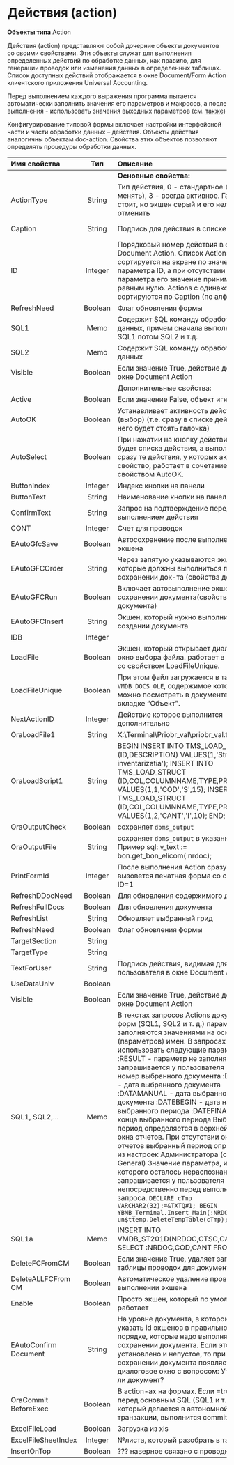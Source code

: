 # Действия \(action\)

**Объекты типа** Action

Действия \(action\) представляют собой дочерние объекты документов со своими свойствами. Эти объекты служат для выполнения определенных действий по обработке данных, как правило, для генерации проводок или изменения данных в определенных таблицах. Список доступных действий отображается в окне Document/Form Action клиентского приложения Universal Accounting.

Перед выполнением каждого выражения программа пытается автоматически заполнить значения его параметров и макросов, а после выполнения - использовать значения выходных параметров \(см. [также](https://bsoft.gitbook.io/wiki/razrabotka/obekty-oracle/parametry-i-makrosy-sql-zaprosov)\)

Конфигурирование типовой формы включает настройки интерфейсной части и части обработки данных – действия. Объекты действия аналогичны объектам doc-action. Свойства этих объектов позволяют определять процедуры обработки данных.

| **Имя свойства** | **Тип** | **Описание** | **Значение для примера** |
| :--- | :---: | :--- | :--- |
|  |  | **Основные свойства:** |  |
| ActionType | String | Тип действия,   0 - стандартное \(можно менять\),    3 - всегда активное.   Галочка стоит, но экшен серый   и его нельзя отменить | 0 |
| Caption | String | Подпись для действия в списке действий | Просто действие \(со всеми параметрами\) |
| ID | Integer | Порядковый номер действия в окне   Document Action.  Список Actions формы   сортируется на экране по значению   параметра ID, а при отсутствии этого   параметра его значение принимается   равным нулю. Actions с одинаковым ID   сортируются по Caption \(по алфавиту\) | 1 |
| RefreshNeed | Boolean | Флаг обновления формы | false |
| SQL1 | Memo | Содержит SQL команду обработки данных,   причем сначала выполниться SQL1 потом SQL2 и т.д. |  |
| SQL2 | Memo | Содержит SQL команду обработки данных |  |
| Visible | Boolean | Если значение True, действие доступно в   окне Document Action | true |
|  |  | Дополнительные свойства: |  |
| Active | Boolean | Если значение False, объект игнорируется | true |
| AutoOK | Boolean | Устанавливает активность действия \(выбор\)   \(т.е. сразу в списке действий, у него   будет стоять галочка\) | true |
| AutoSelect | Boolean | При нажатии на кнопку действия, не будет   списка действия,  а выполняться сразу те действия,   у которых активно это свойство,  работает в   сочетание со свойством AutoOK. | true |
| ButtonIndex | Integer | Индекс кнопки на панели | 1 |
| ButtonText | String | Наименование кнопки на панели | \[Генерировать проводки\] |
| ConfirmText | String | Запрос на подтверждение перед   выполнением действия | Generam formulele contabile? Сформировать проводки? |
| CONT | Integer | Cчет для проводок | 2111 |
| EAutoGfcSave | Boolean | Автосохранение после выполнения экшена | true |
| EAutoGFCOrder | String | Через запятую указываются экшены, которые   должны выполниться при   сохранении док-та \(свойства документа\) | 0 |
| EAutoGFCRun | Boolean | Включает автовыполнение экшенов про сохранении документа\(свойства документа\) | true |
| EAutoGFCInsert | String | Экшен, который нужно выполнить  при   создании документа | 5 |
| IDB | Integer |  |  |
| LoadFile | Boolean | Экшен, который открывает диалоговое   окно выбора файла. работает  в сочетание   со свойством LoadFileUnique. | true |
| LoadFileUnique | Boolean | При этом файл загружается в таблицу   `VMDB_DOCS_OLE`,  содержимое которой   можно посмотреть в документе на вкладке “Объект”. | true |
| NextActionID | Integer | Действие которое выполнится дополнительно | 1 |
| OraLoadFile1 | String | X:\Terminal\Priobr\_val\priobr\_val.txt |  |
| OraLoadScript1 | String | BEGIN   INSERT INTO TMS\_LOAD\_INFO   \(ID,DESCRIPTION\) VALUES\(1,'Strih-cod inventarizatia'\);   INSERT INTO TMS\_LOAD\_STRUCT   \(ID,COL,COLUMNNAME,TYPE,PREC\)   VALUES\(1,1,'COD','S',15\);  INSERT INTO TMS\_LOAD\_STRUCT  \(ID,COL,COLUMNNAME,TYPE,PREC\)   VALUES\(1,2,'CANT','I',10\);   END; |  |
| OraOutputCheck | Boolean | сохраняет `dbms_output` | true |
| OraOutputFile | String | сохраняет `dbms_output` в указанный файл.   Пример sql: v\_text := bon.get\_bon\_elicom\(:nrdoc\); | Z:\check.inp |
| PrintFormId | Integer | После выполнения Action сразу вызовется   печатная форма со свойством ID=1 | 1 |
| RefreshDDocNeed | Boolean | Для обновления содержимого документа | true |
| RefreshFullDocs | Boolean | Для обновления документа | true |
| RefreshList | String | Обновляет выбранный грид | sq01 |
| RefreshNeed | Boolean | Флаг обновления формы |  |
| TargetSection | String |  |  |
| TargetType | String |  |  |
| TextForUser | String | Подпись действия, видимая для пользователя   в окне Document Action |  |
| UseDataUniv | Boolean |  |  |
| Visible | Boolean | Если значение True, действие доступно   в окне Document Action | true |
| SQL1, SQL2,… | Memo | В текстах запросов Actions документов и   форм \(SQL1, SQL2 и т. д.\)   параметры заполняются значениями   на основании их \(параметров\) имен.   В запросах можно использовать следующие параметры: :RESULT - параметр не заполняется и не запрашивается у пользователя :NRDOC - номер выбранного документа :DATADOC - дата выбранного документа :DATAMANUAL - дата выбранного документа :DATEBEGIN - дата начала выбранного периода :DATEFINAL - дата конца выбранного периода  Выбранный период определяется в верхней части окна отчетов. При отсутствии окна отчетов выбранный период  определяется из настроек Администратора  \(секция General\) Значение параметра, имя которого осталось нераспознанным, запрашивается у пользователя непосредственно перед выполнением запроса. `DECLARE cTmp VARCHAR2(32):=&TXTQ#1; BEGIN YBMB_Terminal.Insert_Main(:NRDOC,cTmp,2); un$ttemp.DeleteTempTable(cTmp); END;` | Экшн, который выполняет  скрипт Настроено действие  "Экспорт заявки в EDI"  Его имя секции -  ZAIAVAKA\_POSU.MAKE\_XML Его SQL1 :begin ylnl\_edi\_order\_xml\(:order\); :batch:= 'move \oravirt\dpdump\order-':order'.xml' ' X:\EDI\ExiteSync\outbox\'chr\(13\)chr\(10\) 'X:'chr\(13\)chr\(10\) 'cd \EDI\ExiteSync\'chr\(13\)chr\(10\) 'main.bat';  end; / _order=field\_fmFS1c\_sq01\_NRDOC_ / |
| SQL1a | Memo | INSERT INTO VMDB\_ST201D\(NRDOC,CTSC,CANT\)   SELECT :NRDOC,COD,CANT FROM &TXT\#1 | Пример из дока \(48109\) Импорт |
| DeleteFCFromCM | Boolean | Если значение True, удаляет записи из   таблицы проводок для документа | true |
| DeleteALLFCFrom CM | Boolean | Автоматическое удаление проводок при   выполнении экшена | true |
| Enable | Boolean | Просто экшен, который по умолчанию работает | true |
| EAutoConfirm Document | String | На уровне документа, в котором   можно указать id экшенов в правильном   порядке, которые надо выполнять при   сохранении документа. Если это свойство   установлено и непустое, то при сохранении   документа появляется диалоговое окно с   вопросом: Утвердить ли документ? |  |
| OraCommit BeforeExec | Boolean | В action-ах на формах. Если =true, то перед   основным SQL \(SQL1 и т.п.\), который делается   в автономной транзакции, выполнится commit. | true |
| ExcelFileLoad | Boolean | Загрузка из xls | true |
| ExcelFileSheetIndex | Integer | №листа, который разобрать в таблицу | 5 |
| InsertOnTop | Boolean | ??? наверное связано с проводками | false |

